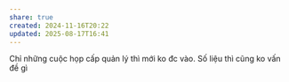```yaml
---
share: true
created: 2024-11-16T20:22
updated: 2025-08-17T16:41
---
```

Chỉ những cuộc họp cấp quản lý thì mới ko đc vào. Số liệu thì cũng ko vấn đề gì
